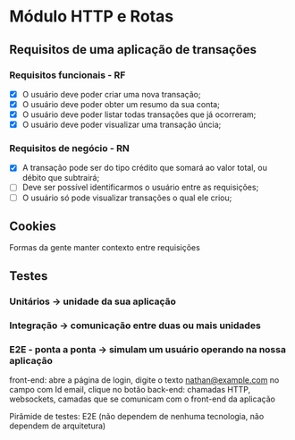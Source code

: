 # Módulo HTTP e Rotas

## Requisitos de uma aplicação de transações

### Requisitos funcionais - RF

- [X] O usuário deve poder criar uma nova transação;
- [X] O usuário deve poder obter um resumo da sua conta;
- [X] O usuário deve poder listar todas transações que já ocorreram;
- [X] O usuário deve poder visualizar uma transação úncia;

### Requisitos de negócio - RN

- [X] A transação pode ser do tipo crédito que somará ao valor total, ou débito que subtrairá;
- [ ] Deve ser possível identificarmos o usuário entre as requisições;
- [ ] O usuário só pode visualizar transações o qual ele criou;

<!-- ## Requisitos não funcionais - RNF -->

## Cookies

Formas da gente manter contexto entre requisições

## Testes

### Unitários -> unidade da sua aplicação

### Integração -> comunicação entre duas ou mais unidades

### E2E - ponta a ponta -> simulam um usuário operando na nossa aplicação

front-end: abre a página de login, digite o texto <nathan@example.com> no campo com Id email, clique no botão
back-end: chamadas HTTP, websockets, camadas que se comunicam com o front-end da aplicação

Pirâmide de testes: E2E (não dependem de nenhuma tecnologia, não dependem de arquitetura)
